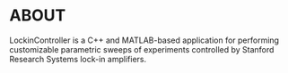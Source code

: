 # ABOUT

LockinController is a C++ and MATLAB-based application for performing customizable
parametric sweeps of experiments controlled by Stanford Research Systems lock-in
amplifiers.
